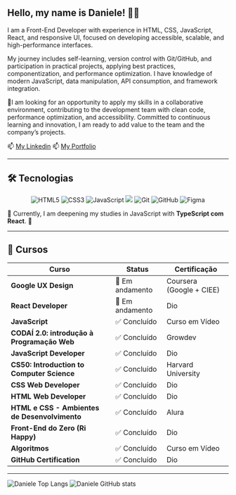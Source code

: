 ## Hello, my name is Daniele! 👩‍💻
I am a Front-End Developer with experience in HTML, CSS, JavaScript, React, and responsive UI, focused on developing accessible, scalable, and high-performance interfaces.

My journey includes self-learning, version control with Git/GitHub, and participation in practical projects, applying best practices, componentization, and performance optimization. I have knowledge of modern JavaScript, data manipulation, API consumption, and framework integration.

🎯I am looking for an opportunity to apply my skills in a collaborative environment, contributing to the development team with clean code, performance optimization, and accessibility. Committed to continuous learning and innovation, I am ready to add value to the team and the company’s projects. 


📫 [My Linkedin](https://www.linkedin.com/in/daniele-karina-dos-santos-a34b45204/)
📫 [My Portfolio](https://danieleksantos.github.io/)

-----

## 🛠️ Tecnologias

<p align="center">
  <img src="https://img.shields.io/badge/-HTML5-E34F26?style=flat&logo=html5&logoColor=white" alt="HTML5" />
  <img src="https://img.shields.io/badge/-CSS3-1572B6?style=flat&logo=css3&logoColor=white" alt="CSS3" />
  <img src="https://img.shields.io/badge/-JavaScript-F7DF1E?style=flat&logo=javascript&logoColor=black" alt="JavaScript" />
  <img src="https://img.shields.io/badge/-React-61DAFB?style=flat&logo=react&logoColor=white" />
  <img src="https://img.shields.io/badge/-Git-F05032?style=flat&logo=git&logoColor=white" alt="Git" />
  <img src="https://img.shields.io/badge/-GitHub-181717?style=flat&logo=github&logoColor=white" alt="GitHub" />
  <img src="https://img.shields.io/badge/-Figma-F24E1E?style=flat&logo=figma&logoColor=white" alt="Figma" />
</p>

📌 Currently, I am deepening my studies in JavaScript with **TypeScript com React**. 🚀

-----

## 📖 Cursos

| **Curso**                                     | **Status**       | **Certificação**        |
|-----------------------------------------------|------------------|-------------------------|
| **Google UX Design**                          | 🚀 Em andamento  | Coursera (Google + CIEE)|
| **React Developer**                           | 🚀 Em andamento  | Dio                     |
| **JavaScript**                                | ✅ Concluído     | Curso em Vídeo          |
| **CODAÍ 2.0: introdução à Programação Web**   | ✅ Concluído     | Growdev                 |
| **JavaScript Developer**                      | ✅ Concluído     | Dio                     |
| **CS50: Introduction to Computer Science**    | ✅ Concluído     | Harvard University      |
| **CSS Web Developer**                         | ✅ Concluído     | Dio                     |
| **HTML Web Developer**                        | ✅ Concluído     | Dio                     |
| **HTML e CSS - Ambientes de Desenvolvimento** | ✅ Concluído     | Alura                   |
| **Front-End do Zero (Ri Happy)**              | ✅ Concluído     | Dio                     |
| **Algoritmos**                                | ✅ Concluído     | Curso em Vídeo          |
| **GitHub Certification**                      | ✅ Concluído     | Dio                     |

-----

![Daniele Top Langs](https://github-readme-stats.vercel.app/api/top-langs/?username=danieleksantos&size_weight=0.5&count_weight=0.5&theme=dracula)
![Daniele GitHub stats](https://github-readme-stats.vercel.app/api?username=danieleksantos&show_icons=true&theme=dracula)
